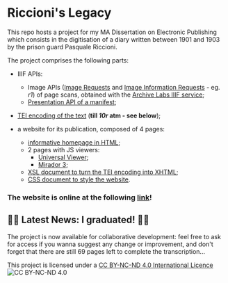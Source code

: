 # Riccioni's Legacy

This repo hosts a project for my MA Dissertation on Electronic Publishing which consists in the digitisation of a diary written between 1901 and 1903 by the prison guard Pasquale Riccioni.  

The project comprises the following parts:  

- IIIF APIs:
  - Image APIs ([Image Requests](https://iiif.archivelab.org/iiif/tesi_db_1r/full/full/0/default.jpg) and  [Image Information Requests](https://iiif.archivelab.org/iiif/tesi_db_1r/info.json) - eg. *r1*) of page scans, obtained with the [Archive Labs IIIF service](https://training.iiif.io/iiif-online-workshop/day-two/image-servers/iiif-hosting-ia.html);  
  - [Presentation API of a manifest](/tesi_db_manifest.json);  

- [TEI encoding of the text](/tesi_db_text.xml) (**till *10r* atm - see below**);  

- a website for its publication, composed of 4 pages:
  - [informative homepage in HTML](/tesi_db_homepage.html);  
  - 2 pages with JS viewers:  
    - [Universal Viewer](/tesi_db_uv.html);  
    - [Mirador 3](/tesi_db_mira.html);  
  - [XSL document to turn the TEI encoding into XHTML](/tesi_db_transfo.xsl);  
  - [CSS document to style the website](/tesi_db_style.css).  

### The website is online at the following [link](https://dariobaldini98.github.io/tesi_db/tesi_db_homepage.html)!  

## :confetti_ball::tada: Latest News: I graduated! :tada::confetti_ball:  
The project is now available for collaborative development: feel free to ask for access if you wanna suggest any change or improvement, and don't forget that there are still 69 pages left to complete the transcription...  


This project is licensed under a [CC BY-NC-ND 4.0 International Licence](https://creativecommons.org/licenses/by-nc-nd/4.0/deed.en) ![CC BY-NC-ND 4.0](https://i.creativecommons.org/l/by-nc-nd/4.0/88x31.png)